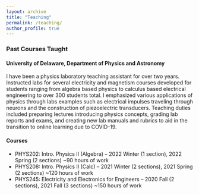 ```yaml
---
layout: archive
title: "Teaching"
permalink: /teaching/
author_profile: true
---
```


### Past Courses Taught 
#### University of Delaware, Department of Physics and Astronomy 
I have been a physics laboratory teaching assistant for over two years. Instructed labs for several electricity and magnetism courses developed for students ranging from algebra based physics to calculus based electrical engineering to over 300 students total. I emphasized various applications of physics through labs examples such as electrical impulses traveling through neurons and the construction of piezoelectric transducers. Teaching duties included preparing lectures introducing physics concepts, grading lab reports and exams, and creating new lab manuals and rubrics to aid in the transition to online learning due to COVID-19. 

#### Courses 
* PHYS202: Intro. Physics II (Algebra) – 2022 Winter (1 section), 2022 Spring (2 sections) ~90 hours of work
* PHYS208: Intro. Physics II (Calc) – 2021 Winter (2 sections), 2021 Spring (2 sections) ~120 hours of work
* PHYS245: Electricity and Electronics for Engineers  – 2020 Fall (2 sections), 2021 Fall (3 sections) ~150 hours of work
